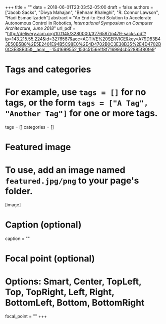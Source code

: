 +++
title = ""
date = 2018-06-01T23:03:52-05:00
draft = false
authors = ["Jacob Sacks", "Divya Mahajan", "Behnam Khaleghi", "R. Connor Lawson", "Hadi Esmaeilzadeh"]
abstract = "An End-to-End Solution to Accelerate Autonomous Control in Robotics, *International Symposium on Computer Architecture, June 2018*"
url_pdf = "http://delivery.acm.org/10.1145/3280000/3276587/p479-sacks.pdf?ip=143.215.55.224&id=3276587&acc=ACTIVE%20SERVICE&key=A79D83B43E50B5B8%2E5E2401E94B5C98E0%2E4D4702B0C3E38B35%2E4D4702B0C3E38B35&__acm__=1541699552_153c5156e1f8f716994cb52885f80fe9"

# Tags and categories
# For example, use `tags = []` for no tags, or the form `tags = ["A Tag", "Another Tag"]` for one or more tags.
tags = []
categories = []

# Featured image
# To use, add an image named `featured.jpg/png` to your page's folder. 
[image]
  # Caption (optional)
 caption = ""

  # Focal point (optional)
  # Options: Smart, Center, TopLeft, Top, TopRight, Left, Right, BottomLeft, Bottom, BottomRight
  focal_point = ""
+++
